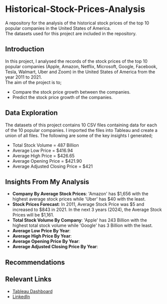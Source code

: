 # Historical-Stock-Prices-Analysis
A repository for the analysis of the historical stock prices of the top 10 popular companies in the United States of America. <br />
The datasets used for this project are included in the repository. <br />

## Introduction
In this project, I analysed the records of the stock prices of the top 10 popular companies (Apple, 
Amazon, Netflix, Microsoft, Google, Facebook, Tesla, Walmart, Uber and Zoom) in the United States of America from the year 2011 to 2021. <br />
The aim of the project is to;
* Compare the stock price growth between the companies. <br />
* Predict the stock price growth of the companies. <br />

## Data Exploration
The datasets of this project contains 10 CSV files containing data for each of the 10 popular companies. I imported the files into Tableau and create a union of all files. The following are some of the key insights I generated;
* Total Stock Volume = 487 Billion
* Average Low Price = $416.94
* Average High Price = $426.65
* Average Opening Price = $421.90
* Average Adjusted Closing Price = $421

## Insights From My Analysis
* __Company By Average Stock Prices__: 'Amazon' has $1,656 with the highest average stock prices while 'Uber' has $40 with the least.
* __Stock Prices Forecast__: In 2011, Average Stock Price was $5 and increased to $843 in 2021. In the next 3 years (2024), the Average Stock Prices will be $1,161.
* __Total Stock Volume By Company__: 'Apple' has 243 Billion with the highest total stock volume while 'Google' has 3 Billion with the least.
* __Average Low Price By Year__:
* __Average High Price By Year__:
* __Average Opening Price By Year__:
* __Average Adjusted Closing Price By Year__:

## Recommendations

## Relevant Links
* [Tableau Dashboard](https://public.tableau.com/views/HistoricalStockPricesDashboard_16528514692150/HistoricalStockPriceDashboard?:language=en-US&:retry=yes&:display_count=n&:origin=viz_share_link)
* [LinkedIn](https://www.linkedin.com/in/rukevweevwrujae/)
